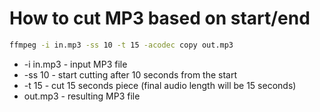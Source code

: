# How to cut MP3 based on start/end

```bash
ffmpeg -i in.mp3 -ss 10 -t 15 -acodec copy out.mp3
```

- -i in.mp3 - input MP3 file
- -ss 10 - start cutting after 10 seconds from the start
- -t 15 - cut 15 seconds piece (final audio length will be 15 seconds)
- out.mp3 - resulting MP3 file
